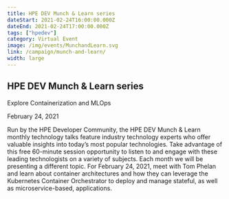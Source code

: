 ```yaml
---
title: HPE DEV Munch & Learn series
dateStart: 2021-02-24T16:00:00.000Z
dateEnd: 2021-02-24T17:00:00.000Z
tags: ["hpedev"]
category: Virtual Event
image: /img/events/MunchandLearn.svg
link: /campaign/munch-and-learn/
width: large
---
```

## HPE DEV Munch & Learn series
Explore Containerization and MLOps

February 24, 2021

Run by the HPE Developer Community, the HPE DEV Munch & Learn monthly technology talks feature industry technology experts who offer valuable insights into today’s most popular technologies. Take advantage of this free 60-minute session opportunity to listen to and engage with these leading technologists on a variety of subjects. Each month we will be presenting a different topic. For February 24, 2021, meet with Tom Phelan and learn about container architectures and how they can leverage the Kubernetes Container Orchestrator to deploy and manage stateful, as well as microservice-based, applications.